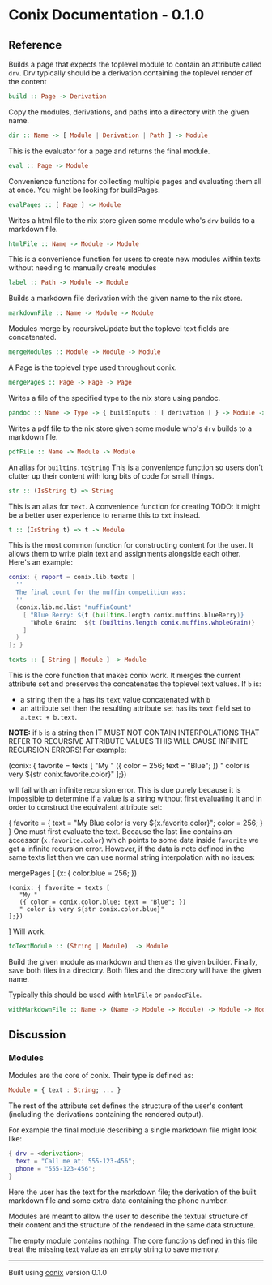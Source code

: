 # Conix Documentation - 0.1.0

## Reference

Builds a page that expects the toplevel module to contain an attribute called `drv`.
Drv typically should be a derivation containing the toplevel render of the content


```haskell
build :: Page -> Derivation
```


Copy the modules, derivations, and paths into a directory with the given name.


```haskell
dir :: Name -> [ Module | Derivation | Path ] -> Module
```


This is the evaluator for a page and returns the final module.

```haskell
eval :: Page -> Module
```


Convenience functions for collecting multiple pages and evaluating
them all at once. You might be looking for buildPages.


```haskell
evalPages :: [ Page ] -> Module
```


Writes a html file to the nix store given some module who's `drv` builds to a markdown file.


```haskell
htmlFile :: Name -> Module -> Module
```


This is a convenience function for users to create new modules within texts
without needing to manually create modules


```haskell
label :: Path -> Module -> Module
```


Builds a markdown file derivation with the given name to the nix store.


```haskell
markdownFile :: Name -> Module -> Module
```


Modules merge by recursiveUpdate but the toplevel text fields
are concatenated.


```haskell
mergeModules :: Module -> Module -> Module
```


A Page is the toplevel type used throughout conix. 


```haskell
mergePages :: Page -> Page -> Page
```


Writes a file of the specified type to the nix store using pandoc.


```haskell
pandoc :: Name -> Type -> { buildInputs : [ derivation ] } -> Module -> { drv : Derivation }
```


Writes a pdf file to the nix store given some module who's `drv` builds to a markdown file.


```haskell
pdfFile :: Name -> Module -> Module
```


An alias for `builtins.toString`
This is a convenience function so users don't clutter up their content
with long bits of code for small things.


```haskell
str :: (IsString t) => String
```


This is an alias for `text`.
A convenience function for creating 
TODO: it might be a better user experience to rename this to `txt` instead.


```haskell
t :: (IsString t) => t -> Module
```


This is the most common function for constructing content for the user.
It allows them to write plain text and assignments alongside each other.
Here's an example:

```nix
conix: { report = conix.lib.texts [
  ''
  The final count for the muffin competition was:
  ''
  (conix.lib.md.list "muffinCount"
    [ "Blue Berry: ${t (builtins.length conix.muffins.blueBerry)}
      "Whole Grain:  ${t (builtins.length conix.muffins.wholeGrain)}
    ]
  )
]; }
```


```haskell
texts :: [ String | Module ] -> Module
```


This is the core function that makes conix work.  It merges the current
attribute set and preserves the concatenates the toplevel text values. If
`b` is:

 * a string then the `a` has its `text` value concatenated with `b`
 * an attribute set then the resulting attribute set has its `text` field
 set to `a.text + b.text`.

**NOTE:** if `b` is a string then IT MUST NOT CONTAIN INTERPOLATIONS THAT
REFER TO RECURSIVE ATTRIBUTE VALUES THIS WILL CAUSE INFINITE RECURSION
ERRORS! For example:

  (conix: { favorite = texts [ 
     "My " 
     ({ color = 256; text = "Blue"; })
     " color is very ${str conix.favorite.color}"
  ];})

will fail with an infinite recursion error. This is due purely because it
is impossible to determine if a value is a string without first evaluating
it and in order to construct the equivalent attribute set:
 
 { favorite = 
   { text = "My Blue color is very ${x.favorite.color}";
     color = 256; 
   }
 }
One must first evaluate the text. Because the last line contains an
accessor (`x.favorite.color`) which points to some data inside `favorite`
we get a infinite recursion error. However, if the data is note defined in
the same texts list then we can use normal string interpolation with no
issues:

 mergePages
  [ (x: { color.blue = 256; })

    (conix: { favorite = texts [ 
       "My " 
       ({ color = conix.color.blue; text = "Blue"; })
       " color is very ${str conix.color.blue}"
    ];})
  ]
Will work.


```haskell
toTextModule :: (String | Module)  -> Module
```


Build the given module as markdown and then as the given builder. Finally, save
both files in a directory. Both files and the directory will have the given name.

Typically this should be used with `htmlFile` or `pandocFile`.


```haskell
withMarkdownFile :: Name -> (Name -> Module -> Module) -> Module -> Module
```

## Discussion

### Modules
Modules are the core of conix. Their type is defined as:

```haskell
Module = { text : String; ... }
```

The rest of the attribute set defines the structure of the user's
content (including the derivations containing the rendered output).

For example the final module describing a single markdown file might
look like:

```nix
{ drv = <derivation>; 
  text = "Call me at: 555-123-456"; 
  phone = "555-123-456"; 
}
```

Here the user has the text for the markdown file; the derivation of the
built markdown file and some extra data containing the phone number.

Modules are meant to allow the user to describe the textual structure of
their content and the structure of the rendered in the same data structure.

The empty module contains nothing. The core functions defined in this file
treat the missing text value as an empty string to save memory.

---
Built using <a href="https://github.com/theNerd247/conix.git">conix</a> version 0.1.0
